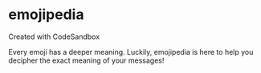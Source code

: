 # emojipedia
Created with CodeSandbox

Every emoji has a deeper meaning. Luckily, emojipedia is here to help you decipher the exact meaning of your messages!
